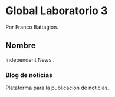# Global Laboratorio 3
Por Franco Battagion.

## Nombre
Independent News .

### Blog de noticias
Plataforma para la publicacion de noticias.
